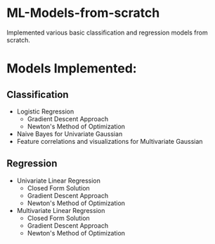 # ML-Models-from-scratch
Implemented various basic classification and regression models from scratch.

# Models Implemented:

## Classification

* Logistic Regression
  * Gradient Descent Approach 
  * Newton's Method of Optimization
* Naive Bayes for Univariate Gaussian
* Feature correlations and visualizations for Multivariate Gaussian

## Regression 

* Univariate Linear Regression
  * Closed Form Solution
  * Gradient Descent Approach
  * Newton's Method of Optimization
* Multivariate Linear Regression
  * Closed Form Solution
  * Gradient Descent Approach
  * Newton's Method of Optimization
